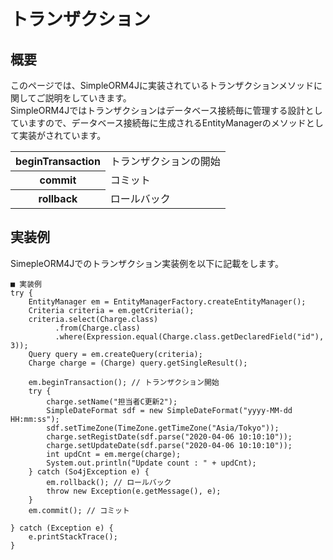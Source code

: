 # トランザクション

## 概要
このページでは、SimpleORM4Jに実装されているトランザクションメソッドに関してご説明をしていきます。  
SimpleORM4Jではトランザクションはデータベース接続毎に管理する設計としていますので、データベース接続毎に生成されるEntityManagerのメソッドとして実装がされています。

<table>
    <tr>
        <th>beginTransaction</th>
        <td>トランザクションの開始</td>
    </tr>
    <tr>
        <th>commit</th>
        <td>コミット</td>
    </tr>
    <tr>
        <th>rollback</th>
        <td>ロールバック</td>
    </tr>
</table>

## 実装例
SimepleORM4Jでのトランザクション実装例を以下に記載をします。

```
■ 実装例
try {
	EntityManager em = EntityManagerFactory.createEntityManager();
	Criteria criteria = em.getCriteria();
	criteria.select(Charge.class)
		  .from(Charge.class)
		  .where(Expression.equal(Charge.class.getDeclaredField("id"), 3));
	Query query = em.createQuery(criteria);
	Charge charge = (Charge) query.getSingleResult();

	em.beginTransaction(); // トランザクション開始
	try {
		charge.setName("担当者C更新2");
		SimpleDateFormat sdf = new SimpleDateFormat("yyyy-MM-dd HH:mm:ss");
		sdf.setTimeZone(TimeZone.getTimeZone("Asia/Tokyo"));
		charge.setRegistDate(sdf.parse("2020-04-06 10:10:10"));
		charge.setUpdateDate(sdf.parse("2020-04-06 10:10:10"));
		int updCnt = em.merge(charge);
		System.out.println("Update count : " + updCnt);
	} catch (So4jException e) {
		em.rollback(); // ロールバック
		throw new Exception(e.getMessage(), e);
	}
	em.commit(); // コミット

} catch (Exception e) {
	e.printStackTrace();
}
```
